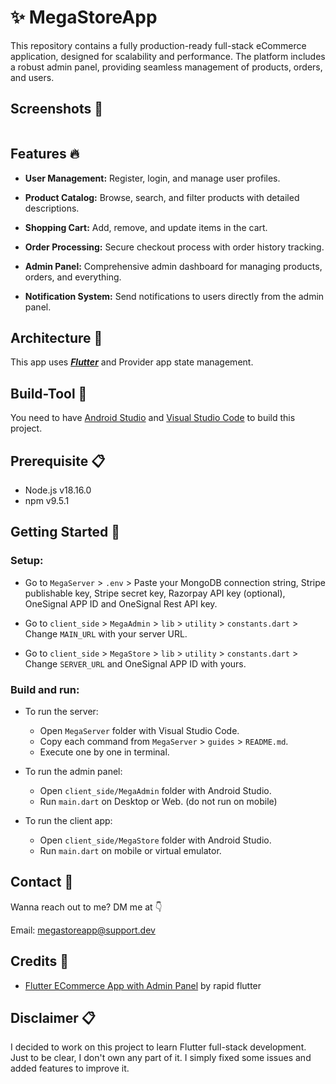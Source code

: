 # ✨ MegaStoreApp
This repository contains a fully production-ready full-stack eCommerce application, designed for scalability and performance. The platform includes a robust admin panel, providing seamless management of products, orders, and users.

## Screenshots 📱
<div align="center">
<img src="https://raw.githubusercontent.com/YOUR_GITHUB_USERNAME/MegaStoreApp/main/banner.png"  alt=""/>
</div>

## Features 🔥

- **User Management:** Register, login, and manage user profiles.

- **Product Catalog:** Browse, search, and filter products with detailed descriptions.

- **Shopping Cart:** Add, remove, and update items in the cart.

- **Order Processing:** Secure checkout process with order history tracking.

- **Admin Panel:** Comprehensive admin dashboard for managing products, orders, and everything.

- **Notification System:** Send notifications to users directly from the admin panel.

## Architecture 🗼

This app uses [***Flutter***](https://flutter.dev/) and Provider app state management.

## Build-Tool 🧰

You need to have [Android Studio](https://developer.android.com/studio) and [Visual Studio Code](https://code.visualstudio.com/) to build this project.

## Prerequisite 📋

- Node.js v18.16.0
- npm v9.5.1

## Getting Started 🚀

### Setup:

- Go to `MegaServer` > `.env` > Paste your MongoDB connection string, Stripe publishable key, Stripe secret key, Razorpay API key (optional), OneSignal APP ID and OneSignal Rest API key.

- Go to `client_side` > `MegaAdmin` > `lib` > `utility` > `constants.dart` > Change `MAIN_URL` with your server URL.

- Go to `client_side` > `MegaStore` > `lib` > `utility` > `constants.dart` > Change `SERVER_URL` and OneSignal APP ID with yours.

### Build and run:

- To run the server:
  - Open `MegaServer` folder with Visual Studio Code.
  - Copy each command from `MegaServer` > `guides` > `README.md`.
  - Execute one by one in terminal.

- To run the admin panel:
  - Open `client_side/MegaAdmin` folder with Android Studio.
  - Run `main.dart` on Desktop or Web. (do not run on mobile)

- To run the client app:
  - Open `client_side/MegaStore` folder with Android Studio.
  - Run `main.dart` on mobile or virtual emulator.

## Contact 📩

Wanna reach out to me? DM me at 👇

Email: megastoreapp@support.dev

## Credits 🤝

- [Flutter ECommerce App with Admin Panel](https://www.youtube.com/watch?v=s8lt2bc0rDQ) by rapid flutter

## Disclaimer 📋

I decided to work on this project to learn Flutter full-stack development. Just to be clear, I don't own any part of it. I simply fixed some issues and added features to improve it.

